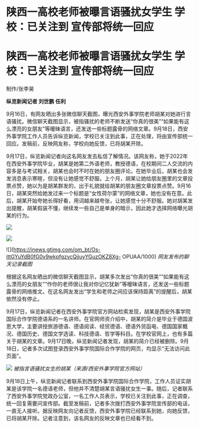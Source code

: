 # 陕西一高校老师被曝言语骚扰女学生 学校：已关注到 宣传部将统一回应

# 陕西一高校老师被曝言语骚扰女学生 学校：已关注到 宣传部将统一回应

制作/张李昊

**纵览新闻记者 刘世鹏 任利**

9月16日，有网友晒出多张微信聊天截图，曝光西安外事学院老师胡某对她进行言语骚扰。微信聊天截图显示，被指骚扰的老师不断发送“你真的很美”“如果能有这么漂亮的女朋友”等暧昧语言，还发送一些标题露骨的网络文章。9月18日，西安外事学院工作人员告诉纵览新闻，学校已关注到此事，正在处理，将由宣传部统一回应。发稿前，反映网友称，学校向她反馈，已将胡某开除。

9月17日，纵览新闻记者向这名网友发去私信了解情况。该网友称，她于2022年在西安外事学院毕业，胡某是她第二外语老师，教授德语，在校期间二人交流的内容多是与考试相关，胡某也会时不时在她的朋友圈评论。在她毕业后，胡某也会发发消息表示寒暄，但没有让她感觉不舒服。上个月，胡某让她给朋友圈里的文章投票点赞，她以为是胡某群发的，出于礼貌就给胡某的朋友圈文章投票点赞。9月16日，胡某突然给她发过来一个标题是“女性荷尔蒙”的网络文章，她也没有在意。此后，胡某开始夸她长得好看，用词越来越夸张，让她感觉十分不舒服。她对胡某发出提醒，胡某假装不懂，继续发一些自己是单身的暗示，因此她才选择网络曝光胡某的行为。

![](https://inews.gtimg.com/om_bt/OUQaodio0cG8DMIol__vFCM6fvCpJuiXMkpKm2sJPTfIAAA/1000)

![](https://inews.gtimg.com/om_bt/OKm7ID4uMjkpAN6IzlkF4OfsgumqwyrfKfHNYagHSD6hwAA/1000)

![](https://inews.gtimg.com/om_bt/Os-ittGYuYdB0fG0v9wkpfgzvcQjjuyYGuzOKZ8Xg-
OPUAA/1000) _网友发布的聊天记录截图_

根据这名网友晒出的微信聊天截图显示，胡某多次发出“你真的很美”“如果能有这么漂亮的女朋友”“作你的老师很让我对你记忆犹新”等暧昧语言，还发送一些标题露骨的网络推文。在这名网友发出“学生和老师之间应该保持距离”的提醒后，胡某依然没有停止。

9月17日，纵览新闻记者在西安外事学院官方网站检索发现，胡某是西安外事学院国际合作学院德语系的一名讲师。在官网师资介绍中，胡某的简介是毕业于德国波恩大学，主要讲授旅游德语、德语阅读、经贸德语、德语外贸函电、德国国家概况、德国历史、德国文学选读、科技德语、哲学等科目。在学校官网上，也有多篇关于胡某的文章。9月17日晚，纵览新闻记者发现，胡某的简介已经被删除。9月18日，记者多次试图登录西安外事学院国际合作学院的网页，均显示“无法访问此页面”。

![](https://inews.gtimg.com/om_bt/OF5PNf_4VLMbHqHmrN1bIVe5tvps6zy13yacsTXh6BmakAA/1000)
_被指言语骚扰女生的胡某（来源/西安外事学院官方网站）_

9月18日上午，纵览新闻记者联系到西安外事学院国际合作学院，工作人员证实胡某是该学院一名德语老师，但他并不清楚胡某言语骚扰女生一事。随后，记者联系了西安外事学院党政办公室，一名工作人员表示，学校已关注到此事，正在调查，统一回复需要问宣传部。截至发稿前，记者多次拨打西安外事学院宣传部的电话，一直无人接听。据反映网友向记者反馈，西安外事学院已经联系到她，向她反馈，已将胡某开除。记者注意到，该名网友的反映文章也已经看不到。

